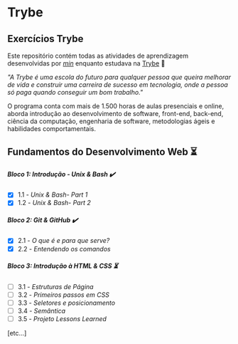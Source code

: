 # Trybe
## Exercícios Trybe

Este repositório contém todas as atividades de aprendizagem desenvolvidas por _[min](https://www.linkedin.com/in/alissonooliveira/)_ enquanto estudava na [Trybe](https://www.betrybe.com/) :rocket:

_"A Trybe é uma escola do futuro para qualquer pessoa que queira melhorar de vida e construir uma carreira de sucesso em tecnologia, onde a pessoa só paga quando conseguir um bom trabalho."_

O programa conta com mais de 1.500 horas de aulas presenciais e online, aborda introdução ao desenvolvimento de software, front-end, back-end, ciência da computação, engenharia de software, metodologias ágeis e habilidades comportamentais.

## Fundamentos do Desenvolvimento Web :hourglass_flowing_sand:

##### Bloco 1: Introdução - Unix & Bash :heavy_check_mark:

- [X] 1.1 - _Unix & Bash- Part 1_
- [X] 1.2 - _Unix & Bash- Part 2_

##### Bloco 2: Git & GitHub :heavy_check_mark:

- [X] 2.1 - _O que é e para que serve?_
- [X] 2.2 - _Entendendo os comandos_

##### Bloco 3: Introdução à HTML & CSS :hourglass_flowing_sand:
- [ ] 3.1 - _Estruturas de Página_
- [ ] 3.2 - _Primeiros passos em CSS_
- [ ] 3.3 - _Seletores e posicionamento_
- [ ] 3.4 - _Semântica_
- [ ] 3.5 - _Projeto Lessons Learned_

[etc...]